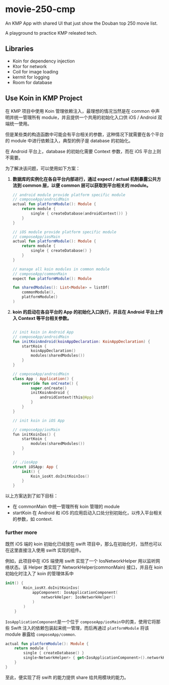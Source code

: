 # movie-250-cmp

An KMP App with shared UI that just show the Douban top 250 movie list.

A playground to practice KMP releated tech.

## Libraries

- Koin for dependency injection
- Ktor for network
- Coil for image loading
- kermit for logging
- Room for database

## Use Koin in KMP Project

在 KMP 项目中使用 Koin 管理依赖注入，最理想的情况当然是在 common 中声明并统一管理所有 module，并且提供一个共用的初始化入口供 iOS / Android 双端统一使用。

但是某些类的构造函数中可能会有平台相关的参数，这种情况下就需要在各个平台的 module 中进行依赖注入，典型的例子是 database 的初始化。

在 Android 平台上，database 的初始化需要 Context 参数，而在 iOS 平台上则不需要。

为了解决该问题，可以使用如下方案：

1. **数据库的实例化在各自平台内部进行，通过 expect / actual 机制暴露公共方法到 common 层，以便 common 层可以获取到平台相关的 module。**

    ```Kotlin
    // android module provide platform specific module
    // composeApp/androidMain
    actual fun platformModule(): Module {
        return module {
            single { createDatabase(androidContext()) }
        }
    }

    // iOS module provide platform specific module
    // composeApp/iosMain
    actual fun platformModule(): Module {
        return module {
            single { createDatabase() }
        }
    }

    // manage all koin modules in common module
    // composeApp/commonMain
    expect fun platformModule(): Module

    fun sharedModules(): List<Module> = listOf(
        commonModule(),
        platformModule()
    )
    ```

2. **koin 的启动在各自平台的 App 的初始化入口执行，并且在 Android 平台上传入 Context 等平台相关参数。**

    ```Kotlin

    // init koin in Android App
    // composeApp/androidMain
    fun initKoinAndroid(koinAppDeclaration: KoinAppDeclaration) {
        startKoin {
            koinAppDeclaration()
            modules(sharedModules())
        }
    }

    // composeApp/androidMain
    class App : Application() {
        override fun onCreate() {
            super.onCreate()
            initKoinAndroid {
                androidContext(this@App)
            }
        }
    }
    ```

    ```Swift
    // init koin in iOS App

    // composeApp/iosMain
    fun initKoinIos() {
        startKoin {
            modules(sharedModules())
        }
    }

    // ./iosApp
    struct iOSApp: App {
        init() {
            Koin_iosKt.doInitKoinIos()
        }
    }
    ```

以上方案达到了如下目标：

- 在 commonMain 中统一管理所有 koin 管理的 module
- startKoin 在 Android 和 iOS 的应用启动入口处分别初始化，以传入平台相关的参数，如 context.

### further more

既然 iOS 端的 koin 初始化已经放在 swift 项目中，那么在初始化时，当然也可以在这里直接注入使用 swift 实现的组件。

例如，此项目中在 iOS 端使用 swift 实现了一个 IosNetworkHelper 用以监听网络状态。该 Helper 类实现了 NetworkHelper(commonMain) 接口，并且在 koin 初始化时注入了 koin 的管理体系中

```Swift
init() {
        Koin_iosKt.doInitKoinIos(
            appComponent: IosApplicationComponent(
                networkHelper: IosNetworkHelper()
            )
        )
    }
```

```IosApplicationComponent```是一个位于 ```composeApp/iosMain```中的类，使用它将那些 Swift 注入的依赖包装起来统一管理，而后再通过 ```platformModule``` 将该 module 暴露给 ```composeApp/common```.

```Kotlin
actual fun platformModule(): Module {
    return module {
        single { createDatabase() }
        single<NetworkHelper> { get<IosApplicationComponent>().networkHelper }
    }
}
```

至此，便实现了将 swift 的能力提供 share 给共用模块的能力。
